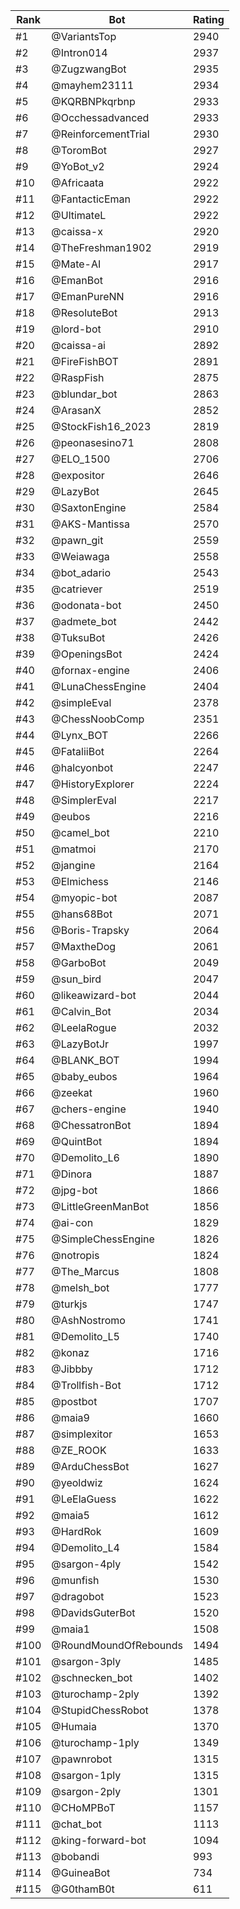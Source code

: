 Rank|Bot|Rating
---|---|---
#1|@VariantsTop|2940
#2|@Intron014|2937
#3|@ZugzwangBot|2935
#4|@mayhem23111|2934
#5|@KQRBNPkqrbnp|2933
#6|@Occhessadvanced|2933
#7|@ReinforcementTrial|2930
#8|@ToromBot|2927
#9|@YoBot_v2|2924
#10|@Africaata|2922
#11|@FantacticEman|2922
#12|@UltimateL|2922
#13|@caissa-x|2920
#14|@TheFreshman1902|2919
#15|@Mate-AI|2917
#16|@EmanBot|2916
#17|@EmanPureNN|2916
#18|@ResoluteBot|2913
#19|@lord-bot|2910
#20|@caissa-ai|2892
#21|@FireFishBOT|2891
#22|@RaspFish|2875
#23|@blundar_bot|2863
#24|@ArasanX|2852
#25|@StockFish16_2023|2819
#26|@peonasesino71|2808
#27|@ELO_1500|2706
#28|@expositor|2646
#29|@LazyBot|2645
#30|@SaxtonEngine|2584
#31|@AKS-Mantissa|2570
#32|@pawn_git|2559
#33|@Weiawaga|2558
#34|@bot_adario|2543
#35|@catriever|2519
#36|@odonata-bot|2450
#37|@admete_bot|2442
#38|@TuksuBot|2426
#39|@OpeningsBot|2424
#40|@fornax-engine|2406
#41|@LunaChessEngine|2404
#42|@simpleEval|2378
#43|@ChessNoobComp|2351
#44|@Lynx_BOT|2266
#45|@FataliiBot|2264
#46|@halcyonbot|2247
#47|@HistoryExplorer|2224
#48|@SimplerEval|2217
#49|@eubos|2216
#50|@camel_bot|2210
#51|@matmoi|2170
#52|@jangine|2164
#53|@Elmichess|2146
#54|@myopic-bot|2087
#55|@hans68Bot|2071
#56|@Boris-Trapsky|2064
#57|@MaxtheDog|2061
#58|@GarboBot|2049
#59|@sun_bird|2047
#60|@likeawizard-bot|2044
#61|@Calvin_Bot|2034
#62|@LeelaRogue|2032
#63|@LazyBotJr|1997
#64|@BLANK_BOT|1994
#65|@baby_eubos|1964
#66|@zeekat|1960
#67|@chers-engine|1940
#68|@ChessatronBot|1894
#69|@QuintBot|1894
#70|@Demolito_L6|1890
#71|@Dinora|1887
#72|@jpg-bot|1866
#73|@LittleGreenManBot|1856
#74|@ai-con|1829
#75|@SimpleChessEngine|1826
#76|@notropis|1824
#77|@The_Marcus|1808
#78|@melsh_bot|1777
#79|@turkjs|1747
#80|@AshNostromo|1741
#81|@Demolito_L5|1740
#82|@konaz|1716
#83|@Jibbby|1712
#84|@Trollfish-Bot|1712
#85|@postbot|1707
#86|@maia9|1660
#87|@simplexitor|1653
#88|@ZE_ROOK|1633
#89|@ArduChessBot|1627
#90|@yeoldwiz|1624
#91|@LeElaGuess|1622
#92|@maia5|1612
#93|@HardRok|1609
#94|@Demolito_L4|1584
#95|@sargon-4ply|1542
#96|@munfish|1530
#97|@dragobot|1523
#98|@DavidsGuterBot|1520
#99|@maia1|1508
#100|@RoundMoundOfRebounds|1494
#101|@sargon-3ply|1485
#102|@schnecken_bot|1402
#103|@turochamp-2ply|1392
#104|@StupidChessRobot|1378
#105|@Humaia|1370
#106|@turochamp-1ply|1349
#107|@pawnrobot|1315
#108|@sargon-1ply|1315
#109|@sargon-2ply|1301
#110|@CHoMPBoT|1157
#111|@chat_bot|1113
#112|@king-forward-bot|1094
#113|@bobandi|993
#114|@GuineaBot|734
#115|@G0thamB0t|611
